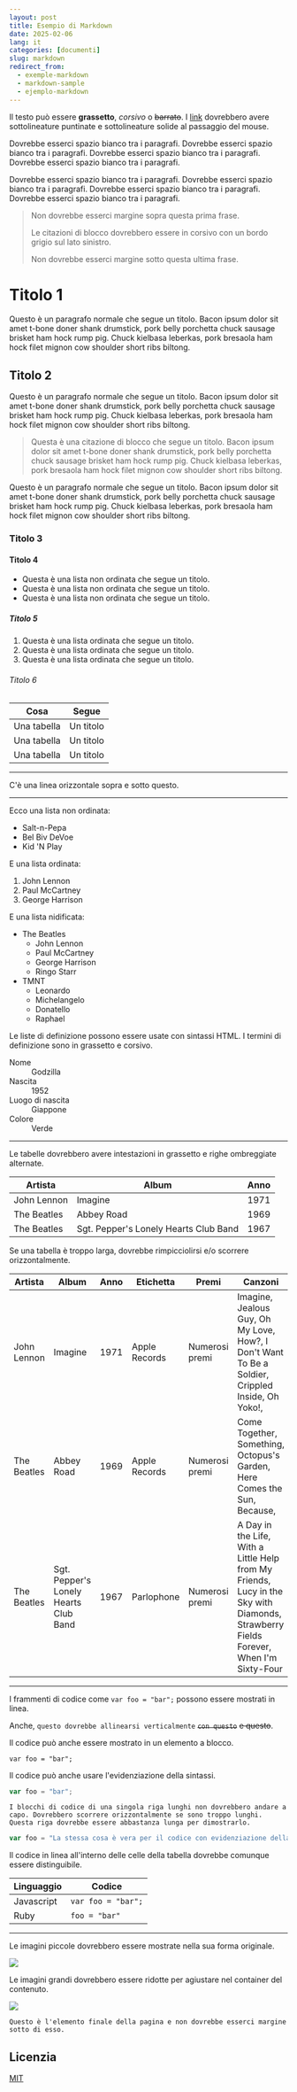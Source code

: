 ```yaml
---
layout: post
title: Esempio di Markdown
date: 2025-02-06
lang: it
categories: [documenti]
slug: markdown
redirect_from:
  - exemple-markdown
  - markdown-sample
  - ejemplo-markdown
---
```


Il testo può essere **grassetto**, _corsivo_ o ~~barrato~~. I <a href="https://github.com">link</a> dovrebbero avere sottolineature puntinate e sottolineature solide al passaggio del mouse.

Dovrebbe esserci spazio bianco tra i paragrafi. Dovrebbe esserci spazio bianco tra i paragrafi. Dovrebbe esserci spazio bianco tra i paragrafi. Dovrebbe esserci spazio bianco tra i paragrafi.

Dovrebbe esserci spazio bianco tra i paragrafi. Dovrebbe esserci spazio bianco tra i paragrafi. Dovrebbe esserci spazio bianco tra i paragrafi. Dovrebbe esserci spazio bianco tra i paragrafi.

> Non dovrebbe esserci margine sopra questa prima frase.
>
> Le citazioni di blocco dovrebbero essere in corsivo con un bordo grigio sul lato sinistro.
>
> Non dovrebbe esserci margine sotto questa ultima frase.

# Titolo 1

Questo è un paragrafo normale che segue un titolo. Bacon ipsum dolor sit amet t-bone doner shank drumstick, pork belly porchetta chuck sausage brisket ham hock rump pig. Chuck kielbasa leberkas, pork bresaola ham hock filet mignon cow shoulder short ribs biltong.

## Titolo 2

Questo è un paragrafo normale che segue un titolo. Bacon ipsum dolor sit amet t-bone doner shank drumstick, pork belly porchetta chuck sausage brisket ham hock rump pig. Chuck kielbasa leberkas, pork bresaola ham hock filet mignon cow shoulder short ribs biltong.


> Questa è una citazione di blocco che segue un titolo. Bacon ipsum dolor sit amet t-bone doner shank drumstick, pork belly porchetta chuck sausage brisket ham hock rump pig. Chuck kielbasa leberkas, pork bresaola ham hock filet mignon cow shoulder short ribs biltong.

Questo è un paragrafo normale che segue un titolo. Bacon ipsum dolor sit amet t-bone doner shank drumstick, pork belly porchetta chuck sausage brisket ham hock rump pig. Chuck kielbasa leberkas, pork bresaola ham hock filet mignon cow shoulder short ribs biltong.


### Titolo 3


#### Titolo 4

* Questa è una lista non ordinata che segue un titolo.
* Questa è una lista non ordinata che segue un titolo.
* Questa è una lista non ordinata che segue un titolo.

##### Titolo 5

1. Questa è una lista ordinata che segue un titolo.
2. Questa è una lista ordinata che segue un titolo.
3. Questa è una lista ordinata che segue un titolo.

###### Titolo 6

| Cosa      | Segue         |
|-----------|-----------------|
| Una tabella   | Un titolo        |
| Una tabella   | Un titolo        |
| Una tabella   | Un titolo        |

----------------

C'è una linea orizzontale sopra e sotto questo.

----------------

Ecco una lista non ordinata:

* Salt-n-Pepa
* Bel Biv DeVoe
* Kid 'N Play

E una lista ordinata:

1. John Lennon
2. Paul McCartney
3. George Harrison


E una lista nidificata:

* The Beatles
  * John Lennon
  * Paul McCartney
  * George Harrison
  * Ringo Starr
* TMNT
  * Leonardo
  * Michelangelo
  * Donatello
  * Raphael

Le liste di definizione possono essere usate con sintassi HTML. I termini di definizione sono in grassetto e corsivo.

<dl>
    <dt>Nome</dt>
    <dd>Godzilla</dd>
    <dt>Nascita</dt>
    <dd>1952</dd>
    <dt>Luogo di nascita</dt>
    <dd>Giappone</dd>
    <dt>Colore</dt>
    <dd>Verde</dd>
</dl>

----------------

Le tabelle dovrebbero avere intestazioni in grassetto e righe ombreggiate alternate.

| Artista            | Album           | Anno  |
|-------------------|-----------------|------|
| John Lennon       | Imagine         | 1971 |
| The Beatles       | Abbey Road      | 1969 |
| The Beatles       | Sgt. Pepper's Lonely Hearts Club Band  | 1967 |

Se una tabella è troppo larga, dovrebbe rimpicciolirsi e/o scorrere orizzontalmente.

| Artista            | Album           | Anno  | Etichetta       | Premi   | Canzoni     |
|-------------------|-----------------|------|-------------|----------|-----------|
| John Lennon       | Imagine         | 1971 | Apple Records | Numerosi premi | Imagine, Jealous Guy, Oh My Love, How?, I Don't Want To Be a Soldier, Crippled Inside, Oh Yoko!,  |
| The Beatles       | Abbey Road      | 1969 | Apple Records | Numerosi premi | Come Together, Something, Octopus's Garden, Here Comes the Sun, Because,  |
| The Beatles       | Sgt. Pepper's Lonely Hearts Club Band  | 1967 | Parlophone | Numerosi premi | A Day in the Life, With a Little Help from My Friends, Lucy in the Sky with Diamonds, Strawberry Fields Forever, When I'm Sixty-Four |

----------------

I frammenti di codice come `var foo = "bar";` possono essere mostrati in linea.

Anche, `questo dovrebbe allinearsi verticalmente` ~~`con questo`~~ ~~e questo~~.

Il codice può anche essere mostrato in un elemento a blocco.
````
var foo = "bar";
````

Il codice può anche usare l'evidenziazione della sintassi.
````Javascript
var foo = "bar";
````

```
I blocchi di codice di una singola riga lunghi non dovrebbero andare a capo. Dovrebbero scorrere orizzontalmente se sono troppo lunghi. Questa riga dovrebbe essere abbastanza lunga per dimostrarlo.
```

```Javascript
var foo = "La stessa cosa è vera per il codice con evidenziazione della sintassi. Una singola riga di codice dovrebbe scorrere orizzontalmente se è davvero lunga.";
```

Il codice in linea all'interno delle celle della tabella dovrebbe comunque essere distinguibile.


| Linguaggio    | Codice               |
|-------------|--------------------|
| Javascript  | `var foo = "bar";` |
| Ruby        | `foo = "bar"`      |

----------------

Le imagini piccole dovrebbero essere mostrate nella sua forma originale. 

![](https://placecats.com/g/300/200/)

Le imagini grandi dovrebbero essere ridotte per agiustare nel container del contenuto.

![](https://placecats.com/g/1200/800/)

```
Questo è l'elemento finale della pagina e non dovrebbe esserci margine sotto di esso.
```
<!-- %enddocs -->

## Licenzia

[MIT](LICENSE.txt)
